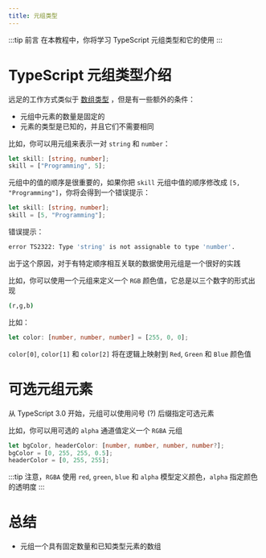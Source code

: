 ```yaml
---
title: 元组类型
---
```


:::tip 前言
在本教程中，你将学习 TypeScript 元组类型和它的使用
:::

# TypeScript 元组类型介绍

远足的工作方式类似于 [数组类型](/2-basic-types/6-array-type/) ，但是有一些额外的条件：

- 元组中元素的数量是固定的
- 元素的类型是已知的，并且它们不需要相同

比如，你可以用元组来表示一对 `string` 和 `number`：

```ts
let skill: [string, number];
skill = ["Programming", 5];
```

元组中的值的顺序是很重要的，如果你把 `skill` 元组中值的顺序修改成 `[5, "Programming"]`，你将会得到一个错误提示：

```ts
let skill: [string, number];
skill = [5, "Programming"];
```

错误提示：

```sh
error TS2322: Type 'string' is not assignable to type 'number'.
```

出于这个原因，对于有特定顺序相互关联的数据使用元组是一个很好的实践

比如，你可以使用一个元组来定义一个 `RGB` 颜色值，它总是以三个数字的形式出现

```sh
(r,g,b)
```

比如：

```ts
let color: [number, number, number] = [255, 0, 0];
```

`color[0]`, `color[1]` 和 `color[2]` 将在逻辑上映射到 `Red`, `Green` 和 `Blue` 颜色值

# 可选元组元素

从 TypeScript 3.0 开始，元组可以使用问号 (?) 后缀指定可选元素

比如，你可以用可选的 `alpha` 通道值定义一个 `RGBA` 元组

```ts
let bgColor, headerColor: [number, number, number, number?];
bgColor = [0, 255, 255, 0.5];
headerColor = [0, 255, 255];
```

:::tip
注意，`RGBA` 使用 `red`, `green`, `blue` 和 `alpha` 模型定义颜色，`alpha` 指定颜色的透明度
:::

# 总结

- 元组一个具有固定数量和已知类型元素的数组
